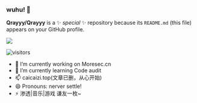 ### wuhu! 👋


**Qrayyy/Qrayyy** is a ✨ _special_ ✨ repository because its `README.md` (this file) appears on your GitHub profile.

![](https://github-readme-stats.vercel.app/api?username=Qrayyy)

![visitors](https://visitor-badge.glitch.me/badge?page_id=Qrayyy.Qrayyy)

- 🔭 I’m currently working on Moresec.cn
- 🌱 I’m currently learning Code audit
- 📫 caicaizi.top(文章已删，从心开始)
- 😄 Pronouns: nerver settle!
- ⚡ 渗透|音乐|游戏  谦友一枚~
